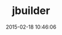 ---
layout: post
title:  "jbuilder"
repo:   "rails/jbuilder"
date:   2015-02-18 10:46:06
gemurl: https://github.com/rails/jbuilder
---